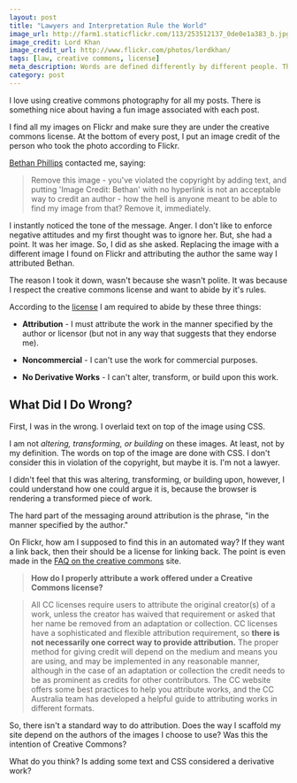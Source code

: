 ```yaml
---
layout: post
title: "Lawyers and Interpretation Rule the World"
image_url: http://farm1.staticflickr.com/113/253512137_0de0e1a383_b.jpg
image_credit: Lord Khan
image_credit_url: http://www.flickr.com/photos/lordkhan/
tags: [law, creative commons, license]
meta_description: Words are defined differently by different people. The only thing that matters is if something has been held up in court before.
category: post
---
```


I love using creative commons photography for all my posts. There is something nice about having a fun image associated with each post. 

I find all my images on Flickr and make sure they are under the creative commons license. At the bottom of every post, I put an image credit of the person who took the photo according to Flickr. 

[Bethan Phillips][1] contacted me, saying: 

> Remove this image - you've violated the copyright by adding text, and putting 'Image Credit: Bethan' with no hyperlink is not an acceptable way to credit an author - how the hell is anyone meant to be able to find my image from that? Remove it, immediately. 

I instantly noticed the tone of the message. Anger. I don't like to enforce negative attitudes and my first thought was to ignore her. But, she had a point. It was her image. So, I did as she asked. Replacing the image with a different image I found on Flickr and attributing the author the same way I attributed Bethan. 

The reason I took it down, wasn't because she wasn't polite. It was because I respect the creative commons license and want to abide by it's rules.

According to the [license][3] I am required to abide by these three things: 

* __Attribution__ - I must attribute the work in the manner specified by the author or licensor (but not in any way that suggests that they endorse me).

* __Noncommercial__ - I can't use the work for commercial purposes. 

* __No Derivative Works__ - I can't alter, transform, or build upon this work. 

## What Did I Do Wrong? 

First, I was in the wrong. I overlaid text on top of the image using CSS. 

I am not _altering, transforming, or building_ on these images. At least, not by my definition. The words on top of the image are done with CSS. I don't consider this in violation of the copyright, but maybe it is. I'm not a lawyer. 

I didn't feel that this was altering, transforming, or building upon, however, I could understand how one could argue it is, because the browser is rendering a transformed piece of work. 

The hard part of the messaging around attribution is the phrase, "in the manner specified by the author." 

On Flickr, how am I supposed to find this in an automated way? If they want a link back, then their should be a license for linking back. The point is even made in the [FAQ on the creative commons][4] site. 

> __How do I properly attribute a work offered under a Creative Commons license?__ 

> All CC licenses require users to attribute the original creator(s) of a work, unless the creator has waived that requirement or asked that her name be removed from an adaptation or collection. CC licenses have a sophisticated and flexible attribution requirement, so __there is not necessarily one correct way to provide attribution.__ The proper method for giving credit will depend on the medium and means you are using, and may be implemented in any reasonable manner, although in the case of an adaptation or collection the credit needs to be as prominent as credits for other contributors. The CC website offers some best practices to help you attribute works, and the CC Australia team has developed a helpful guide to attributing works in different formats. 

So, there isn't a standard way to do attribution. Does the way I scaffold my site depend on the authors of the images I choose to use? Was this the intention of Creative Commons? 

What do you think? Is adding some text and CSS considered a derivative work? 


[1]: https://twitter.com/beth_19
[2]: http://www.flickr.com/photos/beth19/4721798240/ "The original image"
[3]: http://creativecommons.org/licenses/by-nc-nd/2.0/deed.en
[4]: http://wiki.creativecommons.org/FAQ#How_do_I_properly_attribute_a_Creative_Commons_licensed_work.3F